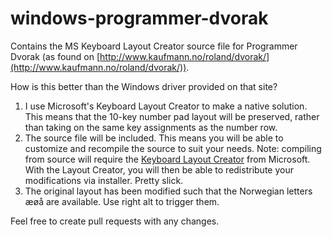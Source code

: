 windows-programmer-dvorak
=========================

Contains the MS Keyboard Layout Creator source file for Programmer Dvorak (as found on [http://www.kaufmann.no/roland/dvorak/](http://www.kaufmann.no/roland/dvorak/)).

How is this better than the Windows driver provided on that site?

1. I use Microsoft's Keyboard Layout Creator to make a native solution. This means that the 10-key number pad layout will be preserved, rather than taking on the same key assignments as the number row.
2. The source file will be included. This means you will be able to customize and recompile the source to suit your needs. Note: compiling from source will require the [Keyboard Layout Creator](http://msdn.microsoft.com/en-us/goglobal/bb964665.aspx) from Microsoft. With the Layout Creator, you will then be able to redistribute your modifications via installer. Pretty slick.
3. The original layout has been modified such that the Norwegian letters æøå are available. Use right alt to trigger them.

Feel free to create pull requests with any changes.
